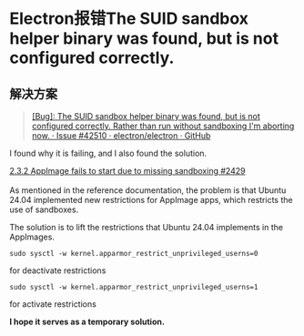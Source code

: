 # Electron报错The SUID sandbox helper binary was found, but is not configured correctly.

## 解决方案

> [[Bug]: The SUID sandbox helper binary was found, but is not configured correctly. Rather than run without sandboxing I&#39;m aborting now. · Issue #42510 · electron/electron · GitHub](https://github.com/electron/electron/issues/42510)

I found why it is failing, and I also found the solution.

[2.3.2 AppImage fails to start due to missing sandboxing #2429  
](https://github.com/arduino/arduino-ide/issues/2429#issuecomment-2099775010)  
As mentioned in the reference documentation, the problem is that Ubuntu 24.04 implemented new restrictions for AppImage apps, which restricts the use of sandboxes.

The solution is to lift the restrictions that Ubuntu 24.04 implements in the AppImages.

```shell
sudo sysctl -w kernel.apparmor_restrict_unprivileged_userns=0
```

for deactivate restrictions

```shell
sudo sysctl -w kernel.apparmor_restrict_unprivileged_userns=1
```

for activate restrictions

**I hope it serves as a temporary solution.**
